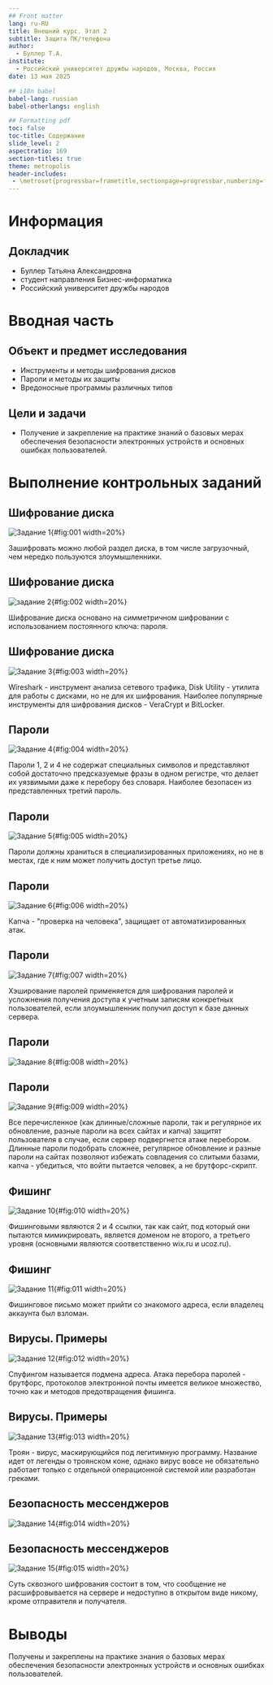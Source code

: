 ```yaml
---
## Front matter
lang: ru-RU
title: Внешний курс. Этап 2
subtitle: Защита ПК/телефона
author:
  - Буллер Т.А.
institute:
  - Российский университет дружбы народов, Москва, Россия
date: 13 мая 2025

## i18n babel
babel-lang: russian
babel-otherlangs: english

## Formatting pdf
toc: false
toc-title: Содержание
slide_level: 2
aspectratio: 169
section-titles: true
theme: metropolis
header-includes:
 - \metroset{progressbar=frametitle,sectionpage=progressbar,numbering=fraction}
---
```


# Информация

## Докладчик

  * Буллер Татьяна Александровна
  * студент направления Бизнес-информатика
  * Российский университет дружбы народов


# Вводная часть

## Объект и предмет исследования

- Инструменты и методы шифрования дисков
- Пароли и методы их защиты
- Вредоносные программы различных типов

## Цели и задачи

- Получение и закрепление на практике знаний о базовых мерах обеспечения безопасности электронных устройств и основных ошибках пользователей.

# Выполнение контрольных заданий

## Шифрование диска

![Задание 1](image/1.png){#fig:001 width=20%}

Зашифровать можно любой раздел диска, в том числе загрузочный, чем нередко пользуются злоумышленники.

## Шифрование диска

![задание 2](image/2.png){#fig:002 width=20%}

Шифрование диска основано на симметричном шифровании с использованием постоянного ключа: пароля.

## Шифрование диска

![Задание 3](image/3.png){#fig:003 width=20%}

Wireshark - инструмент анализа сетевого трафика, Disk Utility - утилита для работы с дисками, но не для их шифрования. Наиболее популярные инструменты для шифрования дисков - VeraCrypt и BitLocker.

## Пароли

![Задание 4](image/4.png){#fig:004 width=20%}

Пароли 1, 2 и 4 не содержат специальных символов и представляют собой достаточно предсказуемые фразы в одном регистре, что делает их уязвимыми даже к перебору без словаря. Наиболее безопасен из представленных третий пароль.

## Пароли

![Задание 5](image/5.png){#fig:005 width=20%}

Пароли должны храниться в специализированных приложениях, но не в местах, где к ним может получить доступ третье лицо.

## Пароли

![Задание 6](image/6.png){#fig:006 width=20%}

Капча - "проверка на человека", защищает от автоматизированных атак.

## Пароли

![Задание 7](image/7.png){#fig:007 width=20%}

Хэширование паролей применяется для шифрования паролей и усложнения получения доступа к учетным записям конкретных пользователей, если злоумышленник получил доступ к базе данных сервера.

## Пароли

![Задание 8](image/8.png){#fig:008 width=20%}

## Пароли

![Задание 9](image/9.png){#fig:009 width=20%}

Все перечисленное (как длинные/сложные пароли, так и регулярное их обновление, разные пароли на всех сайтах и капча) защитят пользователя в случае, если сервер подвергнется атаке перебором. Длинные пароли подобрать сложнее, регулярное обновление и разные пароли на сайтах позволяют избежать совпадения со слитыми базами, капча - убедиться, что войти пытается человек, а не брутфорс-скрипт.

## Фишинг

![Задание 10](image/10.png){#fig:010 width=20%}

Фишинговыми являются 2 и 4 ссылки, так как сайт, под который они пытаются мимикрировать, является доменом не второго, а третьего уровня (основными являются соответственно wix.ru и ucoz.ru).

## Фишинг

![Задание 11](image/11.png){#fig:011 width=20%}

Фишинговое письмо может прийти со знакомого адреса, если владелец аккаунта был взломан.

## Вирусы. Примеры

![Задание 12](image/12.png){#fig:012 width=20%}

Спуфингом называется подмена адреса. Атака перебора паролей - брутфорс, протоколов электронной почты имеется великое множество, точно как и методов предотвращения фишинга.

## Вирусы. Примеры

![Задание 13](image/13.png){#fig:013 width=20%}

Троян - вирус, маскирующийся под легитимную программу. Название идет от легенды о троянском коне, однако вирус вовсе не обязательно работает только с отдельной операционной системой или разработан греками.

## Безопасность мессенджеров

![Задание 14](image/14.png){#fig:014 width=20%}

## Безопасность мессенджеров

![Задание 15](image/15.png){#fig:015 width=20%}

Суть сквозного шифрования состоит в том, что сообщение не расшифровывается на сервере и недоступно в открытом виде никому, кроме отправителя и получателя.

# Выводы

Получены и закреплены на практике знания о базовых мерах обеспечения безопасности электронных устройств и основных ошибках пользователей.

